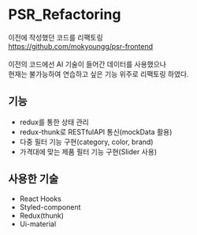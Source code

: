 # PSR_Refactoring
이전에 작성했던 코드를 리팩토링</br>
https://github.com/mokyoungg/psr-frontend </br>
</br>
이전의 코드에선 AI 기술이 들어간 데이터를 사용했으나</br>
현재는 불가능하여 연습하고 싶은 기능 위주로 리팩토링 하였다.

## 기능
- redux를 통한 상태 관리
- redux-thunk로 RESTfulAPI 통신(mockData 활용)
- 다중 필터 기능 구현(category, color, brand)
- 가격대에 맞는 제품 필터 기능 구현(Slider 사용)

## 사용한 기술
- React Hooks
- Styled-component
- Redux(thunk)
- Ui-material
